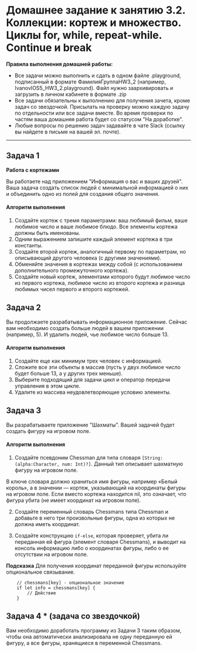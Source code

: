 # Домашнее задание к занятию 3.2. Коллекции: кортеж и множество. Циклы for, while, repeat-while. Continue и break

**Правила выполнения домашней работы:** 
* Все задачи можно выполнить и сдать в одном файле .playground, подписанный в формате ФамилияГруппаHW3_2 (например, IvanovIOS5_HW3_2.playground). Файл нужно заархивировать и загрузить в личном кабинете в формате .zip
* Все задачи обязательны к выполнению для получения зачета, кроме задач со звездочкой. Присылать на проверку можно каждую задачу по отдельности или все задачи вместе. Во время проверки по частям ваша домашняя работа будет со статусом "На доработке".
* Любые вопросы по решению задач задавайте в чате Slack (ссылку вы найдете в письме на вашей эл. почте).

---
## Задача 1
**Работа с кортежами**

Вы работаете над приложением "Информация о вас и ваших друзей". Ваша задача создать список людей с минимальной информацией о них и объединить одно из полей для создания общего значения.

#### Алгоритм выполнения
1. Создайте кортеж с тремя параметрами: ваш любимый фильм, ваше любимое число и ваше любимое блюдо. Все элементы кортежа должны быть именованы.
2. Одним выражением запишите каждый элемент кортежа в три константы.
3. Создайте второй кортеж, аналогичный первому по параметрам, но описывающий другого человека (с другими значениями).
4. Обменяйте значения в кортежах между собой (с использованием дополнительного промежуточного кортежа).
5. Создайте новый кортеж, элементами которого будут любимое число из первого кортежа, любимое число из второго кортежа и разница любимых чисел первого и второго кортежей.

## Задача 2
Вы продолжаете разрабатывать информационное приложение. Сейчас вам необходимо создать больше людей в вашем приложении (например, 5). И удалить людей, чье любимое число больше 13.

#### Алгоритм выполнения
1. Создайте еще как минимум трех человек с информацией.
2. Сложите все эти объекты в массив (пусть у двух любимое число будет больше 13, а у других трех меньше).
3. Выберите подходящий для задачи цикл и оператор передачи управления в этом цикле.
4. Удалите из массива неудовлетворяющие условию элементы.


## Задача 3
Вы разрабатываете приложение "Шахматы". Вашей задачей будет создать фигуру на игровом поле. 

#### Алгоритм выполнения

1. Создайте псевдоним Chessman для типа словаря `[String: (alpha:Character, num: Int)?]`. Данный тип описывает шахматную фигуру на игровом поле. 

В ключе словаря должно храниться имя фигуры, например «Белый король», а в значении — кортеж, указывающий на координаты фигуры на игровом поле. Если вместо кортежа находится nil, это означает, что фигура убита (не имеет координат на игровом поле).

2. Создайте переменный словарь Chessmans типа Chessman и добавьте в него три произвольные фигуры, одна из которых не должна иметь координат.

3. Создайте конструкцию `if-else`, которая проверяет, убита ли переданная ей фигура (элемент словаря Chessmans), и выводит на консоль информацию либо о координатах фигуры, либо о ее отсутствии на игровом поле.

**Подсказка**
Для получения координат переданной фигуры используйте опциональное связывание.

```
    // chessmans[key] - опциональное значение
    if let info = chessmans[key] {
        // Действие
    }
```

## Задача 4 * (задача со звездочкой)

Вам необходимо доработать программу из Задачи 3 таким образом, чтобы она автоматически анализировала не одну переданную ей фигуру, а все фигуры, хранящиеся в переменной Chessmans.
